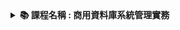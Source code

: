 <details>
  <summary><strong>📚 課程名稱 : 商用資料庫系統管理實務</strong></summary>

  - **證照名稱** : MySQL5 大型資料庫管理系統
  - **授課教師** : 賴正男
  - **重要程度** : 因人而異
  - **類別歸類** : 技術類
  - **點數計算** : 1點 ( 證書 + 學期成績 pass )
</details>
